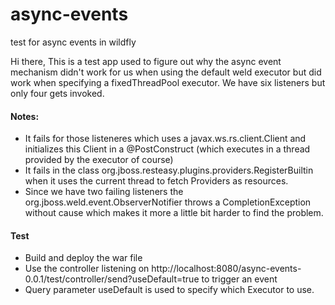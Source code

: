 # async-events
test for async events in wildfly

Hi there,
This is a test app used to figure out why the async event mechanism didn't work for us when using the default weld executor
but did work when specifying a fixedThreadPool executor. We have six listeners but only four gets invoked.

#### Notes:
* It fails for those listeneres which uses a javax.ws.rs.client.Client and initializes this Client in a @PostConstruct (which 
executes in a thread provided by the executor of course)
* It fails in the class org.jboss.resteasy.plugins.providers.RegisterBuiltin when it uses the current thread to fetch Providers
as resources.
* Since we have two failing listeners the org.jboss.weld.event.ObserverNotifier throws a CompletionException without cause which 
makes it more a little bit harder to find the problem. 

#### Test
* Build and deploy the war file
* Use the controller listening on http://localhost:8080/async-events-0.0.1/test/controller/send?useDefault=true to trigger an event
* Query parameter useDefault is used to specify which Executor to use.
